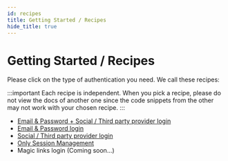 ```yaml
---
id: recipes
title: Getting Started / Recipes
hide_title: true
---
```


# Getting Started / Recipes

Please click on the type of authentication you need. We call these recipes:

:::important
Each recipe is independent. When you pick a recipe, please do not view the docs of another one since the code snippets from the other may not work with your chosen recipe.
:::

<div id="supertokens-recipe-tabs"></div>

-   [Email & Password + Social / Third party provider login](/docs/thirdpartyemailpassword/introduction)
-   [Email & Password login](/docs/emailpassword/introduction)
-   [Social / Third party provider login](/docs/thirdparty/introduction)
-   [Only Session Management](/docs/session/introduction)
-   Magic links login (Coming soon...)

